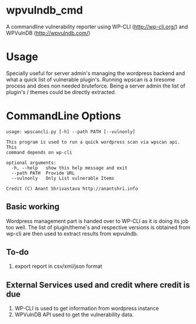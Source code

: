 # wpvulndb_cmd
A commandline vulnerability reporter using WP-CLI (http://wp-cli.org/) and WPVulnDB (http://wpvulndb.com/)

# Usage

Specially useful for server admin's managing the wordpress backend and what a quick list of vulnerable plugin's. Running wpscan is a tiresome process and does non needed bruteforce. Being a server admin the list of plugin's / themes could be directly extracted.

# CommandLine Options
```
usage: wpscancli.py [-h] --path PATH [--vulnonly]

This program is used to run a quick wordpress scan via wpscan api. This
command depends on wp-cli

optional arguments:
  -h, --help   show this help message and exit
  --path PATH  Provide URL
  --vulnonly   Only List vulnerable Items

Credit (C) Anant Shrivastava http://anantshri.info
```

## Basic working
Wordpress management part is handed over to WP-CLI as it is doing its job too well.  The list of plugin/theme's and respective versions is obtained from wp-cli are then used to extract results from wpvulndb.


## To-do
1. export report in csv/xml/json format



## External Services used and credit where credit is due
1. WP-CLI is used to get information from wordpress instance
2. WPVulnDB API used to get the vulnerability data.
